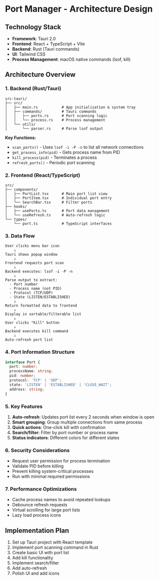 # Port Manager - Architecture Design

## Technology Stack
- **Framework**: Tauri 2.0
- **Frontend**: React + TypeScript + Vite
- **Backend**: Rust (Tauri commands)
- **UI**: Tailwind CSS
- **Process Management**: macOS native commands (lsof, kill)

## Architecture Overview

### 1. Backend (Rust/Tauri)
```
src-tauri/
├── src/
│   ├── main.rs           # App initialization & system tray
│   ├── commands/         # Tauri commands
│   │   ├── ports.rs      # Port scanning logic
│   │   └── process.rs    # Process management
│   └── utils/
│       └── parser.rs     # Parse lsof output
```

**Key Functions:**
- `scan_ports()` - Uses `lsof -i -P -n` to list all network connections
- `get_process_info(pid)` - Gets process name from PID
- `kill_process(pid)` - Terminates a process
- `refresh_ports()` - Periodic port scanning

### 2. Frontend (React/TypeScript)
```
src/
├── components/
│   ├── PortList.tsx      # Main port list view
│   ├── PortItem.tsx      # Individual port entry
│   └── SearchBar.tsx     # Filter ports
├── hooks/
│   ├── usePorts.ts       # Port data management
│   └── useRefresh.ts     # Auto-refresh logic
└── types/
    └── port.ts           # TypeScript interfaces
```

### 3. Data Flow
```
User clicks menu bar icon
    ↓
Tauri shows popup window
    ↓
Frontend requests port scan
    ↓
Backend executes: lsof -i -P -n
    ↓
Parse output to extract:
  - Port number
  - Process name (not PID)
  - Protocol (TCP/UDP)
  - State (LISTEN/ESTABLISHED)
    ↓
Return formatted data to frontend
    ↓
Display in sortable/filterable list
    ↓
User clicks "Kill" button
    ↓
Backend executes kill command
    ↓
Auto-refresh port list
```

### 4. Port Information Structure
```typescript
interface Port {
  port: number;
  processName: string;
  pid: number;
  protocol: 'TCP' | 'UDP';
  state: 'LISTEN' | 'ESTABLISHED' | 'CLOSE_WAIT';
  address: string;
}
```

### 5. Key Features
1. **Auto-refresh**: Updates port list every 2 seconds when window is open
2. **Smart grouping**: Group multiple connections from same process
3. **Quick actions**: One-click kill with confirmation
4. **Search/filter**: Filter by port number or process name
5. **Status indicators**: Different colors for different states

### 6. Security Considerations
- Request user permission for process termination
- Validate PID before killing
- Prevent killing system-critical processes
- Run with minimal required permissions

### 7. Performance Optimizations
- Cache process names to avoid repeated lookups
- Debounce refresh requests
- Virtual scrolling for large port lists
- Lazy load process icons

## Implementation Plan
1. Set up Tauri project with React template
2. Implement port scanning command in Rust
3. Create basic UI with port list
4. Add kill functionality
5. Implement search/filter
6. Add auto-refresh
7. Polish UI and add icons